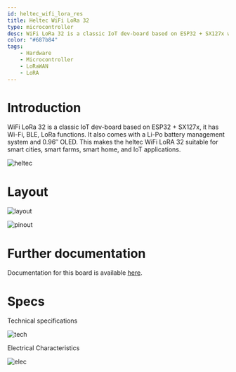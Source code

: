 ```yaml
---
id: heltec_wifi_lora_res
title: Heltec WiFi LoRa 32
type: microcontroller
desc: WiFi LoRa 32 is a classic IoT dev-board based on ESP32 + SX127x with battery management and 0.96" OLED. This makes it suitabe for most morden applications
color: "#687b84"
tags:
    - Hardware
    - Microcontroller
    - LoRaWAN
    - LoRA
---
```


# Introduction

WiFi LoRa 32 is a classic IoT dev-board based on ESP32 + SX127x, it has Wi-Fi, BLE, LoRa functions. It also comes with a Li-Po battery management system and 0.96″ OLED. This makes the heltec WiFi LoRA 32 suitable for smart cities, smart farms, smart home, and IoT applications.

![heltec](img/heltec.jpg)
                 
# Layout

![layout](img/layout.jpg)

![pinout](img/pinout.jpg)

# Further documentation

Documentation for this board is available [here](https://heltec.org/project/wifi-lora-32/).

# Specs
Technical specifications

![tech](img/tech.png)

Electrical Characteristics

![elec](img/elec.png)
